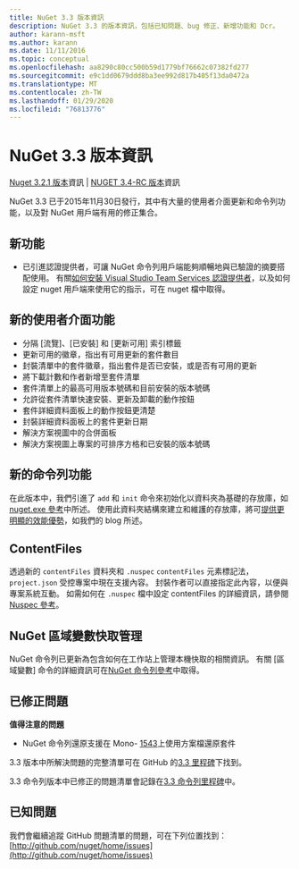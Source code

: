 ```yaml
---
title: NuGet 3.3 版本資訊
description: NuGet 3.3 的版本資訊，包括已知問題、bug 修正、新增功能和 Dcr。
author: karann-msft
ms.author: karann
ms.date: 11/11/2016
ms.topic: conceptual
ms.openlocfilehash: aa8290c80cc500b59d1779bf76662c07382fd277
ms.sourcegitcommit: e9c1dd0679ddd8ba3ee992d817b405f13da0472a
ms.translationtype: MT
ms.contentlocale: zh-TW
ms.lasthandoff: 01/29/2020
ms.locfileid: "76813776"
---
```

# <a name="nuget-33-release-notes"></a>NuGet 3.3 版本資訊

[Nuget 3.2.1 版本](../release-notes/nuget-3.2.1.md)資訊 | [NUGET 3.4-RC 版本](../release-notes/nuget-3.4-RC.md)資訊

NuGet 3.3 已于2015年11月30日發行，其中有大量的使用者介面更新和命令列功能，以及對 NuGet 用戶端有用的修正集合。

## <a name="new-features"></a>新功能

* 已引進認證提供者，可讓 NuGet 命令列用戶端能夠順暢地與已驗證的摘要搭配使用。 有關[如何安裝 Visual Studio Team Services 認證提供者](../reference/extensibility/nuget-exe-credential-providers.md)，以及如何設定 nuget 用戶端來使用它的指示，可在 nuget 檔中取得。

## <a name="new-user-interface-features"></a>新的使用者介面功能

* 分隔 [流覽]、[已安裝] 和 [更新可用] 索引標籤
* 更新可用的徽章，指出有可用更新的套件數目
* 封裝清單中的套件徽章，指出套件是否已安裝，或是否有可用的更新
* 將下載計數和作者新增至套件清單
* 套件清單上的最高可用版本號碼和目前安裝的版本號碼
* 允許從套件清單快速安裝、更新及卸載的動作按鈕
* 套件詳細資料面板上的動作按鈕更清楚
* 封裝詳細資料面板上的套件更新日期
* 解決方案視圖中的合併面板
* 解決方案視圖上專案的可排序方格和已安裝的版本號碼

## <a name="new-command-line-features"></a>新的命令列功能

在此版本中，我們引進了 `add` 和 `init` 命令來初始化以資料夾為基礎的存放庫，如[nuget.exe 參考](../reference/nuget-exe-cli-reference.md)中所述。 使用此資料夾結構來建立和維護的存放庫，將可[提供更明顯的效能優勢](http://blog.nuget.org/20150922/Accelerate-Package-Source.html)，如我們的 blog 所述。

## <a name="contentfiles"></a>ContentFiles

透過新的 `contentFiles` 資料夾和 `.nuspec` `contentFiles` 元素標記法，`project.json` 受控專案中現在支援內容。  封裝作者可以直接指定此內容，以便與專案系統互動。  如需如何在 `.nuspec` 檔中設定 contentFiles 的詳細資訊，請參閱[Nuspec 參考](../reference/nuspec.md)。

## <a name="nuget-locals-cache-management"></a>NuGet 區域變數快取管理

NuGet 命令列已更新為包含如何在工作站上管理本機快取的相關資訊。  有關 [區域變數] 命令的詳細資訊可在[NuGet 命令列參考](../reference/cli-reference/cli-ref-locals.md)中取得。

## <a name="fixed-issues"></a>已修正問題

**值得注意的問題**

* NuGet 命令列還原支援在 Mono- [1543](https://github.com/NuGet/Home/issues/1543)上使用方案檔還原套件

3\.3 版本中所解決問題的完整清單可在 GitHub 的[3.3 里程碑](https://github.com/NuGet/Home/issues?q=is%3Aissue+milestone%3A3.3.0+is%3Aclosed)下找到。

3\.3 命令列版本中已修正的問題清單會記錄在[3.3 命令列里程碑](https://github.com/NuGet/Home/issues?q=is%3Aissue+is%3Aclosed+milestone%3A3.3.0-commandline)中。

## <a name="known-issues"></a>已知問題

我們會繼續追蹤 GitHub 問題清單的問題，可在下列位置找到： [http://github.com/nuget/home/issues](http://github.com/nuget/home/issues)